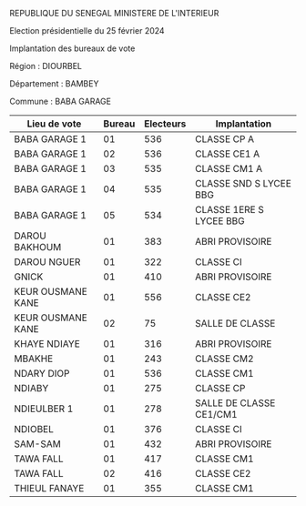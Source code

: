 REPUBLIQUE DU SENEGAL MINISTERE DE L'INTERIEUR

Election présidentielle du 25 février 2024

Implantation des bureaux de vote

Région : DIOURBEL

Département : BAMBEY

Commune : BABA GARAGE

| Lieu de vote | Bureau | Electeurs | Implantation |
| - | - | - | - |
| BABA GARAGE 1 | 01 | 536 | CLASSE CP A |
| BABA GARAGE 1 | 02 | 536 | CLASSE CE1 A |
| BABA GARAGE 1 | 03 | 535 | CLASSE CM1 A |
| BABA GARAGE 1 | 04 | 535 | CLASSE SND S LYCEE BBG |
| BABA GARAGE 1 | 05 | 534 | CLASSE 1ERE S LYCEE BBG |
| DAROU BAKHOUM | 01 | 383 | ABRI PROVISOIRE |
| DAROU NGUER | 01 | 322 | CLASSE CI |
| GNICK | 01 | 410 | ABRI PROVISOIRE |
| KEUR OUSMANE KANE | 01 | 556 | CLASSE CE2 |
| KEUR OUSMANE KANE | 02 | 75 | SALLE DE CLASSE |
| KHAYE NDIAYE | 01 | 316 | ABRI PROVISOIRE |
| MBAKHE | 01 | 243 | CLASSE CM2 |
| NDARY DIOP | 01 | 536 | CLASSE CM1 |
| NDIABY | 01 | 275 | CLASSE CP |
| NDIEULBER 1 | 01 | 278 | SALLE DE CLASSE CE1/CM1 |
| NDIOBEL | 01 | 376 | CLASSE CI |
| SAM-SAM | 01 | 432 | ABRI PROVISOIRE |
| TAWA FALL | 01 | 417 | CLASSE CM1 |
| TAWA FALL | 02 | 416 | CLASSE CE2 |
| THIEUL FANAYE | 01 | 355 | CLASSE CM1 |

<!-- PageNumber="1/17" -->
